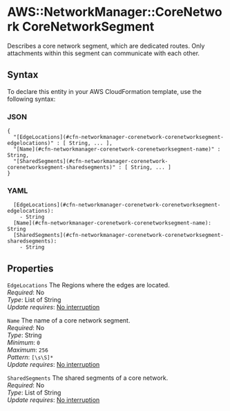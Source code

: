 # AWS::NetworkManager::CoreNetwork CoreNetworkSegment<a name="aws-properties-networkmanager-corenetwork-corenetworksegment"></a>

Describes a core network segment, which are dedicated routes\. Only attachments within this segment can communicate with each other\.

## Syntax<a name="aws-properties-networkmanager-corenetwork-corenetworksegment-syntax"></a>

To declare this entity in your AWS CloudFormation template, use the following syntax:

### JSON<a name="aws-properties-networkmanager-corenetwork-corenetworksegment-syntax.json"></a>

```
{
  "[EdgeLocations](#cfn-networkmanager-corenetwork-corenetworksegment-edgelocations)" : [ String, ... ],
  "[Name](#cfn-networkmanager-corenetwork-corenetworksegment-name)" : String,
  "[SharedSegments](#cfn-networkmanager-corenetwork-corenetworksegment-sharedsegments)" : [ String, ... ]
}
```

### YAML<a name="aws-properties-networkmanager-corenetwork-corenetworksegment-syntax.yaml"></a>

```
  [EdgeLocations](#cfn-networkmanager-corenetwork-corenetworksegment-edgelocations):
    - String
  [Name](#cfn-networkmanager-corenetwork-corenetworksegment-name): String
  [SharedSegments](#cfn-networkmanager-corenetwork-corenetworksegment-sharedsegments):
    - String
```

## Properties<a name="aws-properties-networkmanager-corenetwork-corenetworksegment-properties"></a>

`EdgeLocations` <a name="cfn-networkmanager-corenetwork-corenetworksegment-edgelocations"></a>
The Regions where the edges are located\.  
_Required_: No  
_Type_: List of String  
_Update requires_: [No interruption](https://docs.aws.amazon.com/AWSCloudFormation/latest/UserGuide/using-cfn-updating-stacks-update-behaviors.html#update-no-interrupt)

`Name` <a name="cfn-networkmanager-corenetwork-corenetworksegment-name"></a>
The name of a core network segment\.  
_Required_: No  
_Type_: String  
_Minimum_: `0`  
_Maximum_: `256`  
_Pattern_: `[\s\S]*`  
_Update requires_: [No interruption](https://docs.aws.amazon.com/AWSCloudFormation/latest/UserGuide/using-cfn-updating-stacks-update-behaviors.html#update-no-interrupt)

`SharedSegments` <a name="cfn-networkmanager-corenetwork-corenetworksegment-sharedsegments"></a>
The shared segments of a core network\.  
_Required_: No  
_Type_: List of String  
_Update requires_: [No interruption](https://docs.aws.amazon.com/AWSCloudFormation/latest/UserGuide/using-cfn-updating-stacks-update-behaviors.html#update-no-interrupt)
